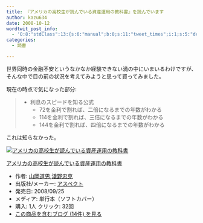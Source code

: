 ```yaml
---
title: 『アメリカの高校生が読んでいる資産運用の教科書』を読んでいます
author: kazu634
date: 2008-10-12
wordtwit_post_info:
  - 'O:8:"stdClass":13:{s:6:"manual";b:0;s:11:"tweet_times";i:1;s:5:"delay";i:0;s:7:"enabled";i:1;s:10:"separation";s:2:"60";s:7:"version";s:3:"3.7";s:14:"tweet_template";b:0;s:6:"status";i:2;s:6:"result";a:0:{}s:13:"tweet_counter";i:2;s:13:"tweet_log_ids";a:1:{i:0;i:4339;}s:9:"hash_tags";a:0:{}s:8:"accounts";a:1:{i:0;s:7:"kazu634";}}'
categories:
  - 読書

---
```

<div class="section">
<p>
    世界同時の金融不安というなかなか経験できない渦の中にいまいるわけですが、そんな中で目の前の状況を考えてみようと思って買ってみました。
</p>
  
<p>
    現在の時点で気になった部分:
</p>
  
<blockquote>
<ul>
<li>
        利息のスピードを知る公式 <ul>
<li>
            72を金利で割れば、二倍になるまでの年数がわかる
</li>
<li>
            114を金利で割れば、三倍になるまでの年数がわかる
</li>
<li>
            144を金利で割れば、四倍になるまでの年数がわかる
</li>
</ul>
</li>
</ul>
</blockquote>
  
<p>
    これは知らなかった。
</p>
  
<div class="hatena-asin-detail">
<a href="http://www.amazon.co.jp/dp/4757215509/?tag=hatena_st1-22&ascsubtag=d-7ibv" onclick="__gaTracker('send', 'event', 'outbound-article', 'http://www.amazon.co.jp/dp/4757215509/?tag=hatena_st1-22&ascsubtag=d-7ibv', '');"><img src="https://images-na.ssl-images-amazon.com/images/I/51aLvLqtDwL._SL160_.jpg" class="hatena-asin-detail-image" alt="アメリカの高校生が読んでいる資産運用の教科書" title="アメリカの高校生が読んでいる資産運用の教科書" /></a></p> 
    
<div class="hatena-asin-detail-info">
<p class="hatena-asin-detail-title">
<a href="http://www.amazon.co.jp/dp/4757215509/?tag=hatena_st1-22&ascsubtag=d-7ibv" onclick="__gaTracker('send', 'event', 'outbound-article', 'http://www.amazon.co.jp/dp/4757215509/?tag=hatena_st1-22&ascsubtag=d-7ibv', 'アメリカの高校生が読んでいる資産運用の教科書');">アメリカの高校生が読んでいる資産運用の教科書</a>
</p>
      
<ul>
<li>
<span class="hatena-asin-detail-label">作者:</span> <a href="http://d.hatena.ne.jp/keyword/%BB%B3%B2%AC%C6%BB%C3%CB" onclick="__gaTracker('send', 'event', 'outbound-article', 'http://d.hatena.ne.jp/keyword/%BB%B3%B2%AC%C6%BB%C3%CB', '山岡道男');" class="keyword">山岡道男</a>,<a href="http://d.hatena.ne.jp/keyword/%DE%C9%CC%EE%C3%E9%B9%EE" onclick="__gaTracker('send', 'event', 'outbound-article', 'http://d.hatena.ne.jp/keyword/%DE%C9%CC%EE%C3%E9%B9%EE', '淺野忠克');" class="keyword">淺野忠克</a>
</li>
<li>
<span class="hatena-asin-detail-label">出版社/メーカー:</span> <a href="http://d.hatena.ne.jp/keyword/%A5%A2%A5%B9%A5%DA%A5%AF%A5%C8" onclick="__gaTracker('send', 'event', 'outbound-article', 'http://d.hatena.ne.jp/keyword/%A5%A2%A5%B9%A5%DA%A5%AF%A5%C8', 'アスペクト');" class="keyword">アスペクト</a>
</li>
<li>
<span class="hatena-asin-detail-label">発売日:</span> 2008/09/25
</li>
<li>
<span class="hatena-asin-detail-label">メディア:</span> 単行本（ソフトカバー）
</li>
<li>
<span class="hatena-asin-detail-label">購入</span>: 1人 <span class="hatena-asin-detail-label">クリック</span>: 32回
</li>
<li>
<a href="http://d.hatena.ne.jp/asin/4757215509" onclick="__gaTracker('send', 'event', 'outbound-article', 'http://d.hatena.ne.jp/asin/4757215509', 'この商品を含むブログ (14件) を見る');" target="_blank">この商品を含むブログ (14件) を見る</a>
</li>
</ul>
</div>
    
<div class="hatena-asin-detail-foot">
</div>
</div>
</div>

